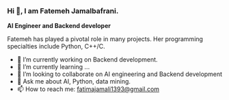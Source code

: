 ### Hi 👋, I am Fatemeh Jamalbafrani.

**AI Engineer and Backend developer** 

Fatemeh has played a pivotal role in many projects. Her programming specialties include Python, C++/C.

- 🔭 I’m currently working on Backend development.
- 🌱 I’m currently learning ...
- 👯 I’m looking to collaborate on AI engineering and Backend development
- 💬 Ask me about AI, Python, data mining.
- 📫 How to reach me: fatimajamali1393@gmail.com


